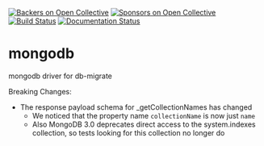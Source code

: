[![Backers on Open Collective](https://opencollective.com/node-db-migrate/backers/badge.svg)](#backers) [![Sponsors on Open Collective](https://opencollective.com/node-db-migrate/sponsors/badge.svg)](#sponsors)
[![Build Status](https://github.com/db-migrate/mongo/actions/workflows/ci.yml/badge.svg?branch=master)](https://github.com/db-migrate/mongo/actions/workflows/ci.yml)
[![Documentation Status](https://readthedocs.org/projects/db-migrate/badge/?version=latest)](https://readthedocs.org/projects/db-migrate/?badge=latest)

# mongodb

mongodb driver for db-migrate

Breaking Changes:
- The response payload schema for _getCollectionNames has changed
    - We noticed that the property name `collectionName` is now just `name`
    - Also MongoDB 3.0 deprecates direct access to the system.indexes collection, so tests looking for this collection no longer do

